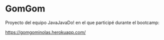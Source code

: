 # GomGom

Proyecto del equipo JavaJavaDo! en el que participé durante el bootcamp:

https://gomgominolas.herokuapp.com/
